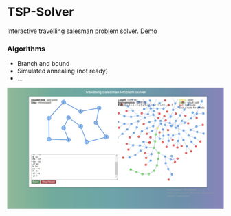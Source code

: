 # TSP-Solver
Interactive travelling salesman problem solver. 
[Demo](https://andreab330.github.io/TSP-Solver/)

### Algorithms
* Branch and bound
* Simulated annealing (not ready)
* ...


![Demo](/images/demo.jpg?raw=true)